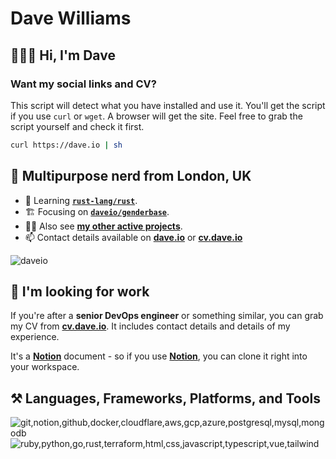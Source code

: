 # Dave Williams

## 🧑🏻‍🎤 Hi, I'm Dave

### Want my social links and CV?

This script will detect what you have installed and use it. You'll get the script if you use `curl` or `wget`. A browser will get the site. Feel free to grab the script yourself and check it first.

```sh
curl https://dave.io | sh
```

## 🚀 Multipurpose nerd from London, UK

- 🌱 Learning **[`rust-lang/rust`](https://github.com/rust-lang/rust)**.
- 🏗️ Focusing on **[`daveio/genderbase`](https://github.com/daveio/genderbase)**.
- 👷🏻 Also see **[my other active projects](ACTIVE.md)**.
- 📫 Contact details available on **[dave.io](https://dave.io)** or **[cv.dave.io](https://cv.dave.io)**

![daveio](https://komarev.com/ghpvc/?username=daveio&color=dc143c&abbreviated=true&label=Ego-boosting+Counter)

## 💼 I'm looking for work

If you're after a **senior DevOps engineer** or something similar, you can grab my CV from **[cv.dave.io](https://cv.dave.io)**. It includes contact details and details of my experience.

It's a **[Notion](https://notion.so)** document - so if you use **[Notion](https://notion.so)**, you can clone it right into your workspace.

## ⚒️ Languages, Frameworks, Platforms, and Tools

![git,notion,github,docker,cloudflare,aws,gcp,azure,postgresql,mysql,mongodb](https://skillicons.dev/icons?i=git,notion,github,docker,cloudflare,aws,gcp,azure,postgresql,mysql,mongodb)
![ruby,python,go,rust,terraform,html,css,javascript,typescript,vue,tailwind](https://skillicons.dev/icons?i=ruby,python,go,rust,terraform,html,css,javascript,typescript,vue,tailwind)
